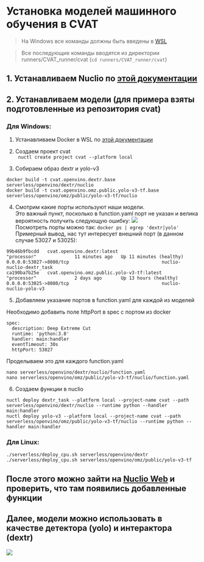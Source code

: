 # Установка моделей машинного обучения в CVAT

> На Windows все команды должны быть введены в [WSL](../wsl_download.md)

> Все последующие команды вводятся из директории runners/CVAT_runner/cvat (```cd runners/CVAT_runner/cvat```)

## 1. Устанавливаем Nuclio по [этой документации](../nuclio_download.md)

## 2. Устанавливаем модели (для примера взяты подготовленные из репозитория cvat)

### Для Windows:

1. Устанавливаем Docker в WSL по [этой документации](../docker_to_wsl.md)

2. Создаем проект cvat  
``` nuctl create project cvat --platform local```

3. Собираем образ dextr и yolo-v3  
``` 
docker build -t cvat.openvino.dextr.base serverless/openvino/dextr/nuclio
docker build -t cvat.openvino.omz.public.yolo-v3-tf.base serverless/openvino/omz/public/yolo-v3-tf/nuclio
```

4. Смотрим какие порты используют наши модели.  
Это важный пункт, посколько в function.yaml порт не указан и велика вероятность получить следующую ошибку:
![](../../imgs/port%20error.png)  
Посмотреть порты можно так: `docker ps | egrep 'dextr|yolo'`  
Примерный вывод, нас тут интересует внешний порт (в данном случае 53027 и 53025):
```
99b46b9fbcdd   cvat.openvino.dextr:latest                   "processor"              11 minutes ago   Up 11 minutes (healthy)   0.0.0.0:53027->8080/tcp                                  nuclio-nuclio-dextr_task
ca190ba7b25e   cvat.openvino.omz.public.yolo-v3-tf:latest   "processor"              2 days ago       Up 13 hours (healthy)     0.0.0.0:53025->8080/tcp                                  nuclio-nuclio-yolo-v3
```

5. Добавляем указание портов в function.yaml для каждой из моделей  

Необходимо добавить поле httpPort в spec с портом из docker
```
spec:
  description: Deep Extreme Cut
  runtime: 'python:3.8'
  handler: main:handler
  eventTimeout: 30s
  httpPort: 53027
```  
Проделываем это для каждого function.yaml  
```
nano serverless/openvino/dextr/nuclio/function.yaml
nano serverless/openvino/omz/public/yolo-v3-tf/nuclio/function.yaml
```

6. Создаем функции в nuclio  
``` 
nuctl deploy dextr_task --platform local --project-name cvat --path serverless/openvino/dextr/nuclio --runtime python --handler main:handler
nuctl deploy yolo-v3 --platform local --project-name cvat --path serverless/openvino/omz/public/yolo-v3-tf/nuclio --runtime python --handler main:handler
```

### Для Linux:

```
./serverless/deploy_cpu.sh serverless/openvino/dextr
./serverless/deploy_cpu.sh serverless/openvino/omz/public/yolo-v3-tf
```

## После этого можно зайти на [Nuclio Web](http://localhost:8070) и проверить, что там появились добавленные функции

## Далее, модели можно использовать в качестве детектора (yolo) и интерактора (dextr)

![](../../imgs/models%20in%20cvat.png)